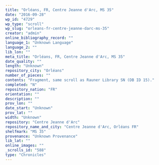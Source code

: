 ```yaml
---
title: "Orléans, FR, Centre Jeanne d'Arc, MS 35"
date: "2016-09-28"
wp_id: "4729"
wp_type: "scroll"
wp_slug: "orleans-fr-centre-jeanne-darc-ms-35"
creator: "admin"
online_bibliography_record: ""
language_1: "Unknown Language"
language_2: ""
lib_lon: ""
meta_title: "Orléans, FR, Centre Jeanne d'Arc, MS 35"
date_quality: ""
length: "Unknown"
repository_city: "Orléans"
number_of_pieces: ""
contents: "Fragment, same scroll as Rauner Library SN (DB ID 15)."
completed: "N"
repository_nation: "FR"
orientation: ""
description: ""
prov_lon: ""
date_start: "Unknown"
prov_lat: ""
width: "Unknown"
repository: "Centre Jeanne d'Arc"
repository_name_and_city: "Centre Jeanne d'Arc, Orléans FR"
shelfmark: "MS 35"
provenance: "Unknown Provenance"
lib_lat: ""
online_images: ""
_scrolls_id: "588"
type: "Chronicles"
---
```



